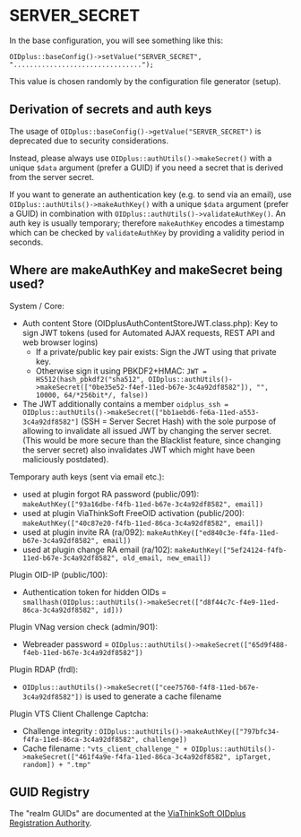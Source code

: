 
SERVER_SECRET
=============

In the base configuration, you will see something like this:

    OIDplus::baseConfig()->setValue("SERVER_SECRET", "................................");

This value is chosen randomly by the configuration file generator (setup).

Derivation of secrets and auth keys
-----------------------------------

The usage of `OIDplus::baseConfig()->getValue("SERVER_SECRET")`
is deprecated due to security considerations.

Instead, please always use `OIDplus::authUtils()->makeSecret()`
with a unique `$data` argument (prefer a GUID)
if you need a secret that is derived from the server secret.

If you want to generate an authentication key (e.g. to send via an email),
use `OIDplus::authUtils()->makeAuthKey()`
with a unique `$data` argument (prefer a GUID)
in combination with `OIDplus::authUtils()->validateAuthKey()`.
An auth key is usually temporary; therefore `makeAuthKey` encodes a timestamp
which can be checked by `validateAuthKey` by providing
a validity period in seconds.

Where are makeAuthKey and makeSecret being used?
------------------------------------------------

System / Core:
- Auth content Store (OIDplusAuthContentStoreJWT.class.php):
  Key to sign JWT tokens (used for Automated AJAX requests, REST API and web browser logins)
  * If a private/public key pair exists: Sign the JWT using that private key.
  * Otherwise sign it using PBKDF2+HMAC:
    `JWT = HS512(hash_pbkdf2("sha512", OIDplus::authUtils()->makeSecret(["0be35e52-f4ef-11ed-b67e-3c4a92df8582"]), "", 10000, 64/*256bit*/, false))`
- The JWT additionally contains a member `oidplus_ssh = OIDplus::authUtils()->makeSecret(["bb1aebd6-fe6a-11ed-a553-3c4a92df8582"]` (SSH = Server Secret Hash)
  with the sole purpose of allowing to invalidate all issued JWT by changing the server secret.
  (This would be more secure than the Blacklist feature, since changing the server secret)
  also invalidates JWT which might have been maliciously postdated).

Temporary auth keys (sent via email etc.):
* used at plugin forgot RA password (public/091):
  `makeAuthKey(["93a16dbe-f4fb-11ed-b67e-3c4a92df8582", email])`
* used at plugin ViaThinkSoft FreeOID activation (public/200):
  `makeAuthKey(["40c87e20-f4fb-11ed-86ca-3c4a92df8582", email])`
* used at plugin invite RA (ra/092):
  `makeAuthKey(["ed840c3e-f4fa-11ed-b67e-3c4a92df8582", email])`
* used at plugin change RA email (ra/102):
  `makeAuthKey(["5ef24124-f4fb-11ed-b67e-3c4a92df8582", old_email, new_email])`

Plugin OID-IP (public/100):
- Authentication token for hidden OIDs = `smallhash(OIDplus::authUtils()->makeSecret(["d8f44c7c-f4e9-11ed-86ca-3c4a92df8582", id]))`

Plugin VNag version check (admin/901):
- Webreader password = `OIDplus::authUtils()->makeSecret(["65d9f488-f4eb-11ed-b67e-3c4a92df8582"])`

Plugin RDAP (frdl):
- `OIDplus::authUtils()->makeSecret(["cee75760-f4f8-11ed-b67e-3c4a92df8582"])` is used to generate a cache filename

Plugin VTS Client Challenge Captcha:
- Challenge integrity : `OIDplus::authUtils()->makeAuthKey(["797bfc34-f4fa-11ed-86ca-3c4a92df8582", challenge])`
- Cache filename : `"vts_client_challenge_" + OIDplus::authUtils()->makeSecret(["461f4a9e-f4fa-11ed-86ca-3c4a92df8582", ipTarget, random]) + ".tmp"`

GUID Registry
-------------

The "realm GUIDs" are documented at the [ViaThinkSoft OIDplus Registration Authority](https://hosted.oidplus.com/viathinksoft/?goto=guid%3Aoidplus%2FauthRealms). 
